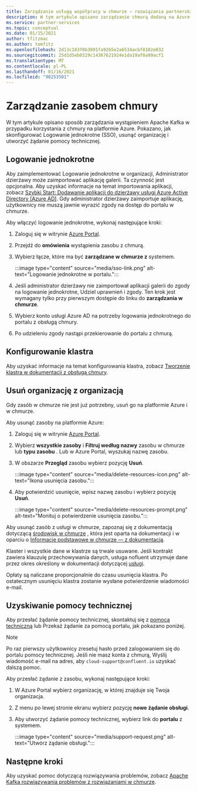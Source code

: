 ```yaml
---
title: Zarządzanie usługą współpracy w chmurze — rozwiązania partnerskie platformy Azure
description: W tym artykule opisano zarządzanie chmurą dodaną na Azure Portal. Jak skonfigurować Logowanie jednokrotne, usunąć organizację i uzyskać pomoc techniczną.
ms.service: partner-services
ms.topic: conceptual
ms.date: 01/15/2021
author: tfitzmac
ms.author: tomfitz
ms.openlocfilehash: 2d13c183f0b3891fa92b5e2a6534acbf8102e032
ms.sourcegitcommit: 25d1d5eb0329c14367621924e1da19af0a99acf1
ms.translationtype: MT
ms.contentlocale: pl-PL
ms.lasthandoff: 01/16/2021
ms.locfileid: "98253501"
---
```

# <a name="manage-the-confluent-cloud-resource"></a>Zarządzanie zasobem chmury

W tym artykule opisano sposób zarządzania wystąpieniem Apache Kafka w przypadku korzystania z chmury na platformie Azure. Pokazano, jak skonfigurować Logowanie jednokrotne (SSO), usunąć organizację i utworzyć żądanie pomocy technicznej.

## <a name="single-sign-on"></a>Logowanie jednokrotne

Aby zaimplementować Logowanie jednokrotne w organizacji, Administrator dzierżawy może zaimportować aplikację galerii. Ta czynność jest opcjonalna. Aby uzyskać informacje na temat importowania aplikacji, zobacz [Szybki Start: Dodawanie aplikacji do dzierżawy usługi Azure Active Directory (Azure AD)](../../active-directory/manage-apps/add-application-portal.md). Gdy administrator dzierżawy zaimportuje aplikację, użytkownicy nie muszą jawnie wyrazić zgody na dostęp do portalu w chmurze.

Aby włączyć logowanie jednokrotne, wykonaj następujące kroki:

1. Zaloguj się w witrynie [Azure Portal](https://portal.azure.com).
1. Przejdź do **omówienia** wystąpienia zasobu z chmurą.
1. Wybierz łącze, które ma być **zarządzane w chmurze z** systemem.

   :::image type="content" source="media/sso-link.png" alt-text="Logowanie jednokrotne w portalu.":::

1. Jeśli administrator dzierżawy nie zaimportował aplikacji galerii do zgody na logowanie jednokrotne, Udziel uprawnień i zgody. Ten krok jest wymagany tylko przy pierwszym dostępie do linku do **zarządzania w chmurze**.
1. Wybierz konto usługi Azure AD na potrzeby logowania jednokrotnego do portalu z obsługą chmury.
1. Po udzieleniu zgody nastąpi przekierowanie do portalu z chmurą.

## <a name="set-up-cluster"></a>Konfigurowanie klastra

Aby uzyskać informacje na temat konfigurowania klastra, zobacz [Tworzenie klastra w dokumentacji z obsługą chmury](https://docs.confluent.io/cloud/current/clusters/create-cluster.html).

## <a name="delete-confluent-organization"></a>Usuń organizację z organizacją

Gdy zasób w chmurze nie jest już potrzebny, usuń go na platformie Azure i w chmurze.

Aby usunąć zasoby na platformie Azure:

1. Zaloguj się w witrynie [Azure Portal](https://portal.azure.com).
1. Wybierz **wszystkie zasoby** i **Filtruj według nazwy** zasobu w chmurze lub **typu zasobu** _._ Lub w Azure Portal, wyszukaj nazwę zasobu.
1. W obszarze **Przegląd** zasobu wybierz pozycję **Usuń**.

    :::image type="content" source="media/delete-resources-icon.png" alt-text="Ikona usunięcia zasobu.":::

1. Aby potwierdzić usunięcie, wpisz nazwę zasobu i wybierz pozycję **Usuń**.

    :::image type="content" source="media/delete-resources-prompt.png" alt-text="Monituj o potwierdzenie usunięcia zasobu.":::

Aby usunąć zasób z usługi w chmurze, zapoznaj się z dokumentacją dotyczącą [środowisk w chmurze](https://docs.confluent.io/current/cloud/using/environments.html) , która jest oparta na dokumentacji i w oparciu o [Informacje podstawowe w chmurze — z dokumentacją](https://docs.confluent.io/current/cloud/using/cloud-basics.html).

Klaster i wszystkie dane w klastrze są trwale usuwane. Jeśli kontrakt zawiera klauzulę przechowywania danych, usługa nofluent utrzymuje dane przez okres określony w dokumentacji dotyczącej [usługi](https://www.confluent.io/confluent-cloud-tos).

Opłaty są naliczane proporcjonalnie do czasu usunięcia klastra. Po ostatecznym usunięciu klastra zostanie wysłane potwierdzenie wiadomości e-mail.

## <a name="get-support"></a>Uzyskiwanie pomocy technicznej

Aby przesłać żądanie pomocy technicznej, skontaktuj się z [pomocą techniczną](https://support.confluent.io) lub Przekaż żądanie za pomocą portalu, jak pokazano poniżej.

> [!NOTE]
> Po raz pierwszy użytkownicy zresetuj hasło przed zalogowaniem się do portalu pomocy technicznej. Jeśli nie masz konta z chmurą, Wyślij wiadomość e-mail na adres, aby `cloud-support@confluent.io` uzyskać dalszą pomoc.

Aby przesłać żądanie z zasobu, wykonaj następujące kroki:

1. W Azure Portal wybierz organizację, w której znajduje się Twoja organizacja.
1. Z menu po lewej stronie ekranu wybierz pozycję **nowe żądanie obsługi**.
1. Aby utworzyć żądanie pomocy technicznej, wybierz link do **portalu** z systemem.

    :::image type="content" source="media/support-request.png" alt-text="Utwórz żądanie obsługi.":::

## <a name="next-steps"></a>Następne kroki

Aby uzyskać pomoc dotyczącą rozwiązywania problemów, zobacz [Apache Kafka rozwiązywania problemów z rozwiązaniami w chmurze](troubleshoot.md).
